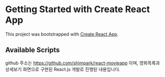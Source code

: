 # Getting Started with Create React App

This project was bootstrapped with [Create React App](https://github.com/facebook/create-react-app).

## Available Scripts

github 주소는 https://github.com/shimpark/react-movieapp 이며, 영화목록과 상세보기 화면으로 구현된 React.js 개발로 진행된 내용입니다.

